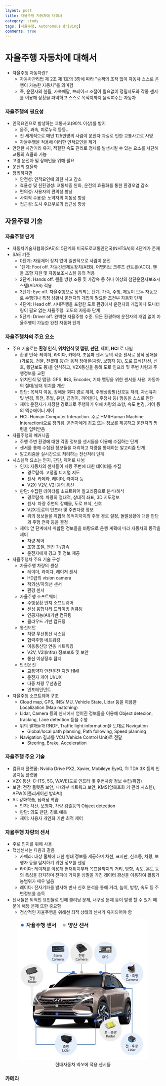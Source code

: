 ```yaml
---
layout: post
title: 자율주행 자동차에 대해서
category: study
tags: [자율주행, Autonomous driving]
comments: true
---
```


# 자율주행 자동차에 대해서
- 자율주행 자동차란?
  - 자동차관리법 제 2조 제 1호의 3항에 따라 "승객의 조작 없이 자동차 스스로 운행이 가능한 자동차"를 의미함
  - 즉, 운전자의 핸들, 가속페달, 브레이크 조절이 필요없이 정밀지도와 각종 센서를 이용해 상황을 파악하고 스스로 목적지까지 움직여주는 자동차

### 자율주행의 필요성
- 인적요인으로 발생하는 교통사고(90% 이상)를 방지
  - 음주, 과속, 피로누적 등등..
  - 전 세계적으로 매년 125만명의 사람이 운전자 과실로 인한 교통사고로 사망
  - 자율주행을 적용해 이러한 인적요인을 제거
- 안전한 차간거리 유지, 적절한 속도 관리로 정체를 발생시킬 수 있는 요소를 차단해 교통의 효율화 가능
- 고령 운전자 및 장애인을 위해 필요
- 운전의 효율화
- 정리하자면
  - 안전성: 인적요인에 의한 사고 감소
  - 효율성 및 친환경성: 교통체증 완화, 운전의 효율화를 통한 환경오염 감소
  - 편의성: 사용자의 편의성 향상
  - 사회적 수용성: 노약자의 이동성 향상
  - 접근성: 도시 주요부로의 접근성 향상

## 자율주행 기술
### 자율주행 단계
- 자동차기술자협회(SAE)의 5단계와 미국도로교통안전국(NHTSA)의 4단계가 존재
- SAE 기준
  - 0단계: 자동제어 장치 없이 일반적으로 사람이 운전
  - 1단계: Foot off. 자동긴급제동장치(AEB), 어뎁티브 크루즈 컨트롤(ACC), 핸들 조향 지원 및 자동보조시스템 등의 적용
  - 2단계: Hands off. 핸들 방향 조종 및 가감속 등 하나 이상의 첨단운전자보조시스템(ADAS) 적용
  - 3단계: Eye off. 자율주행으로 정의되는 단계. 가속, 주행, 제동이 모두 자동으로 수행되나 특정 상황시 운전자의 개입이 필요한 조건부 자동화 단계
  - 4단계: Head off. 시내주행을 포함한 도로 환경에서 운전자의 개입이나 모니터링이 필요 없는 자율주행. 고도의 자동화 단계
  - 5단계: Driver off. 완벽한 자율주행 수준. 모든 환경하에 운전자의 개입 없이 자율주행이 가능한 완전 자동화 단계

### 자율주행차의 주요 요소
- 주요 기술로는 __환경 인식, 위치인식 및 맵핑, 판단, 제어, HCI__ 로 나뉨
  - 환경 인식: 레이더, 라이다, 카메라, 초음파 센서 등의 각종 센서로 정적 장애물(가로등, 건물, 전봇대 등)과 동적 장애물(차량, 보행자 등), 도로 표식(차선, 신호, 횡단보도 등)을 인식하고, V2X통신을 통해 도로 인프라 및 주변 차량과 주행정보를 교환
  - 위치인식 및 맵핑: GPS, INS, Encoder, 기타 맵핑을 위한 센서를 사용. 자동차의 절대/상대 위치를 계산
  - 판단: 목적지 이동, 장애물 회피 경로 계획, 주행상황별(신호등 처리, 차선유지 및 변경, 회전, 추월, 유턴, 급정지, 끼어들기, 주정차 등) 행동을 스스로 판단
  - 제어: 운전자가 지정한 경로대로 주행하기 위해 차량의 조향, 속도 변경, 기어 등의 엑츄에이터 제어
  - HCI: Human Computer Interaction. 주로 HMI(Human Machine Interaction)으로 정의됨. 운전자에게 경고 또는 정보를 제공하고 운전자의 명령을 입력받음
- 자율주행의 메커니즘
  - 주행 주변 환경에 대한 각종 정보를 센서들을 이용해 수집하는 단계
  - 센서를 통해 수집된 정보들을 처리하고 차량을 통제하는 알고리즘 단계
  - 알고리즘을 실시간으로 처리하는 전산처리 단계
- 시스템적 요소는 인지, 판단, 제어로 나뉨
  - 인지: 자동차의 센서들이 차량 주변에 대한 데이터를 수집
    - 경로탐색: 고정밀 디지털 지도
    - 센서: 카메라, 레이더, 라이다 등
    - V2X: V2V, V2I 등의 통신
  - 판단: 수집된 데이터를 소프트웨어 알고리즘으로 분석/해석
    - 경로탐색: 차량의 절대적, 상대적 좌표, 3D 지도정보
    - 센서: 차량 주변의 장애물, 도로 표식, 신호
    - V2X:도로의 인프라 및 주변차량 정보
    - 위의 정보들을 취합해 목적지까지의 주행 경로 설정, 돌발상황에 대한 판단과 주행 전략 등을 결정
  - 제어: 앞 단계에서 취합된 정보들을 바탕으로 운행 계획에 따라 자동차의 동작을 제어
    - 차량 제어
    - 조향 조절, 엔진 가/감속
    - 운전자에게 경고 및 정보 제공
- 자율주행차 주요 기술 구성
  - 자율주행 차량의 센싱
    - 레이더, 라이다, 레이저 센서
    - HD급의 vision camera
    - 적외선/자외선 센서
    - 환경 센서
  - 자율주행 소프트웨어  
    - 주행상황 인지 소프트웨어
    - 센싱 융합처리 드라이빙 컴퓨팅
    - 인공지능(AI)기반 컴퓨팅
    - 클라우드 기반 컴퓨팅
  - 통신보안
    - 차량 무선통신 시스템
    - 협력주행 네트워킹
    - 이동통신망 연동 네트워킹
    - V2V, V2I(infra) 정보보호 및 보안
    - 통신 이상징후 탐지
  - 안전운전
    - 교통약자 안전운전 지원 HMI
    - 운전자 케어 UI/UX
    - 다중 차량 무선충전
    - 인포테인먼트
- 자율주행 소프트웨어 구조
  - Cloud map, GPS, INS/IMU, Vehicle State, Lidar 등을 이용한 Localization (Map matching)
  - Lidar, Camera 등의 센서에서 얻어진 정보들을 이용해 Object detecion, tracking, Lane detection 등을 수행
  - 위의 결과들과 RNDF, Traffic light information을 토대로 Navigation 
    - Global/local path planning, Path following, Speed planning
  - Navigation 결과를 VCU(Vehicle Control Unit)로 전달
    - Steering, Brake, Acceleration

### 자율주행 주요 기술
- 컴퓨터 플랫폼: Nvidia Drive PX2, Xavier, Mobileye EyeQ, TI TDA 3X 등의 인공지능 플랫폼
- V2X 통신: C-ITS, 5G, WAVE(도로 인프라 및 주변차량 정보 수집/취합)
- 보안: 전장 플랫폼 보안, 내/외부 네트워크 보안, KMS(암복호화 키 관리 시스템), AFW(어플리케이션 방화벽)
- AI: 강화학습, 딥러닝 학습
  - 인지: 차선, 보행자, 차량 검출등의 Object detection
  - 판단: 의도 판단, 경로 예측
  - 제어: 사용자 개인화 기반 최적 제어

### 자율주행 차량의 센서
- 주로 인지를 위해 사용
- 핵심센서는 다음과 같음
  - 카메라: 대상 물체에 대한 형태 정보를 제공하며 차선, 표지판, 신호등, 차량, 보행자 등을 탐지하기 위한 정보를 센싱
  - 라이다: 레이저를 이용해 현재위치부터 목표물까지의 거리, 방향, 속도, 온도 등의 특성을 감지하며 전파에 가까운 성질을 가진 레이터 광선을 이용하여 활용가능범위가 매우 넓음
  - 레이다: 전자기파를 발사해 반사 신호 분석을 통해 거리, 높이, 방향, 속도 등 주변정보를 습득
- 센서들은 외적인 요인들로 인해 클리닝 문제, 내구성 문제 등이 발생 할 수 있기 때문에 해당 문제 또한 중요함
  - 정상적인 자율주행을 위해선 최적 상태의 센서가 유지되어야 함

<center>
<figure>
<img src="/assets/post_img/study/2019-10-30-autonomous_car/fig1.jpg" alt="views">
<figcaption>현대자동차 넥쏘에 적용 센서들</figcaption>
</figure>
</center>

### 카메라
